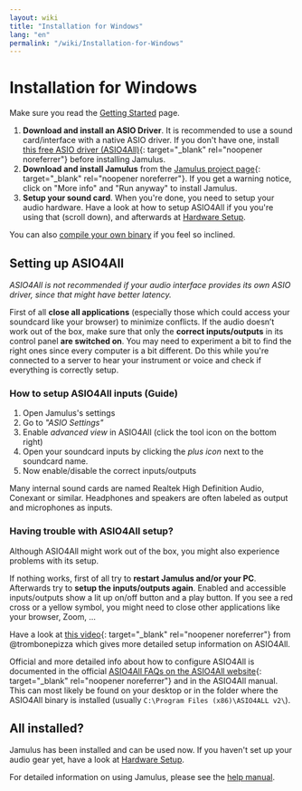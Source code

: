 ```yaml
---
layout: wiki
title: "Installation for Windows"
lang: "en"
permalink: "/wiki/Installation-for-Windows"
---
```


# Installation for Windows
Make sure you read the [Getting Started](Getting-Started) page.
1. **Download and install an ASIO Driver**. It is recommended to use a sound card/interface with a native ASIO driver. If you don't have one, install [this free ASIO driver (ASIO4All)](http://www.asio4all.org){: target="_blank" rel="noopener noreferrer"} before installing Jamulus.
1. **Download and install Jamulus** from the [Jamulus project page](https://sourceforge.net/projects/llcon/files/latest/download){: target="_blank" rel="noopener noreferrer"}. If you get a warning notice, click on "More info" and "Run anyway" to install Jamulus.
1. **Setup your sound card**. When you're done, you need to setup your audio hardware. Have a look at how to setup ASIO4All if you you're using that (scroll down), and afterwards at [Hardware Setup](Hardware-Setup).

You can also [compile your own binary](Compiling) if you feel so inclined.

## Setting up ASIO4All
*ASIO4All is not recommended if your audio interface provides its own ASIO driver, since that might have better latency.*

First of all **close all applications** (especially those which could access your soundcard like your browser) to minimize conflicts. If the audio doesn’t work out of the box, make sure that only the **correct inputs/outputs** in its control panel **are switched on**.
You may need to experiment a bit to find the right ones since every computer is a bit different. Do this while you're connected to a server to hear your instrument or voice and check if everything is correctly setup.

### How to setup ASIO4All inputs (Guide)

1. Open Jamulus's settings
1. Go to _"ASIO Settings"_
1. Enable _advanced view_ in ASIO4All (click the tool icon on the bottom right)
1. Open your soundcard inputs by clicking the _plus icon_ next to the soundcard name.
1. Now enable/disable the correct inputs/outputs

Many internal sound cards are named Realtek High Definition Audio, Conexant or similar.
Headphones and speakers are often labeled as output and microphones as inputs.

### Having trouble with ASIO4All setup?

Although ASIO4All might work out of the box, you might also experience problems with its setup.

If nothing works, first of all try to **restart Jamulus and/or your PC**.
Afterwards try to **setup the inputs/outputs again**. Enabled and accessible inputs/outputs show a lit up on/off button and a play button. If you see a red cross or a yellow symbol, you might need to close other applications like your browser, Zoom, ...

Have a look at [this video](https://youtu.be/_GzOsitVgLI){: target="_blank" rel="noopener noreferrer"} from @trombonepizza which gives more detailed setup information on ASIO4All.

Official and more detailed info about how to configure ASIO4All is documented in the official [ASIO4All FAQs on the ASIO4All website](http://www.asio4all.org/faq.html){: target="_blank" rel="noopener noreferrer"} and in the ASIO4All manual. This can most likely be found on your desktop or in the folder where the ASIO4All binary is installed (usually `C:\Program Files (x86)\ASIO4ALL v2\`).

## All installed?
Jamulus has been installed and can be used now. If you haven't set up your audio gear yet, have a look at [Hardware Setup](Hardware-Setup).

For detailed information on using Jamulus, please see the [help manual](https://github.com/corrados/jamulus/blob/master/src/res/homepage/manual.md).
